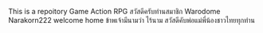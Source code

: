 This is a  repoitory Game Action RPG
สวัสดีครับท่านสมาชิก
Warodome Narakorn222
welcome home
ข้าพเจ้ามีนามว่า ไร้นาม
สวัสดีคับพ่อแม่พี่น้องชาวไทยทุกท่าน
